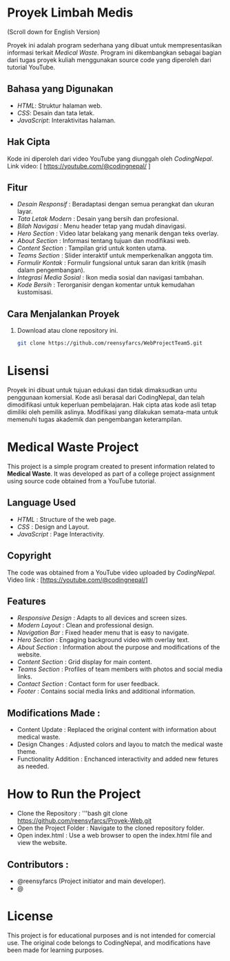 # Proyek Limbah Medis  
(Scroll down for  English Version)

Proyek ini adalah program sederhana yang dibuat untuk mempresentasikan informasi terkait *Medical Waste*. Program ini dikembangkan sebagai bagian dari tugas proyek kuliah menggunakan source code yang diperoleh dari tutorial YouTube.


## Bahasa yang Digunakan  
- *HTML*: Struktur halaman web.  
- *CSS*: Desain dan tata letak.  
- *JavaScript*: Interaktivitas halaman.  


## Hak Cipta  
Kode ini diperoleh dari video YouTube yang diunggah oleh *CodingNepal*.  
Link video: [ https://youtube.com/@codingnepal/ ]


## Fitur  

- *Desain Responsif* : Beradaptasi dengan semua perangkat dan ukuran layar.  
- *Tata Letak Modern* : Desain yang bersih dan profesional.  
- *Bilah Navigasi* : Menu header tetap yang mudah dinavigasi.  
- *Hero Section* : Video latar belakang yang menarik dengan teks overlay.  
- *About Section* : Informasi tentang tujuan dan modifikasi web.  
- *Content Section* : Tampilan grid untuk konten utama.  
- *Teams Section* : Slider interaktif untuk memperkenalkan anggota tim.  
- *Formulir Kontak* : Formulir fungsional untuk saran dan kritik (masih dalam pengembangan).  
- *Integrasi Media Sosial* : Ikon media sosial dan navigasi tambahan.  
- *Kode Bersih* : Terorganisir dengan komentar untuk kemudahan kustomisasi.  


## Cara Menjalankan Proyek  
1. Download atau clone repository ini.  
   ```bash
   git clone https://github.com/reensyfarcs/WebProjectTeam5.git

# Lisensi
Proyek ini dibuat untuk tujuan edukasi dan tidak dimaksudkan untu penggunaan komersial. Kode asli berasal dari CodingNepal, dan telah dimodifikasi untuk keperluan pembelajaran. Hak cipta atas kode asli tetap dimiliki oleh pemilik aslinya. Modifikasi yang dilakukan semata-mata untuk memenuhi tugas akademik dan pengembangan keterampilan.


# Medical Waste Project
This project is a simple program created to present information related to **Medical Waste**. It was developed as part of a college project assignment using source code obtained from a YouTube tutorial.

## Language Used
- *HTML* : Structure of the web page.
- *CSS* : Design and Layout.
- *JavaScript* : Page Interactivity.

## Copyright

The code was obtained from a YouTube video uploaded by *CodingNepal*.
Video link : [https://youtube.com/@codingnepal/]

## Features
- *Responsive Design* : Adapts to all devices and screen sizes.
- *Modern Layout* : Clean and professional design.
- *Navigation Bar* : Fixed header menu that is easy to navigate.
- *Hero Section* : Engaging background video with overlay text.
- *About Section* : Information about the purpose and modifications of the website.
- *Content Section* : Grid display for main content.
- *Teams Section* : Profiles of team members with photos and social media links.
- *Contact Section* : Contact form for user feedback.
- *Footer* : Contains social media links and additional information.

## Modifications Made :
- Content Update : Replaced the original content with information about medical waste.
- Design Changes : Adjusted colors and layou to match the medical waste theme.
- Functionality Addition : Enchanced interactivity and added new fetures as needed.

# How to Run the Project
- Clone the Repository :
  '''bash
  git clone https://github.com/reensyfarcs/Proyek-Web.git
- Open the Project Folder : Navigate to the cloned repository folder.
- Open index.html : Use a web browser to open the index.html file and view the website.

## Contributors :
- @reensyfarcs (Project initiator and main developer).
- @

# License

This project is for educational purposes and is not intended for comercial use. The original code belongs to CodingNepal, and modifications have been made for learning purposes.
